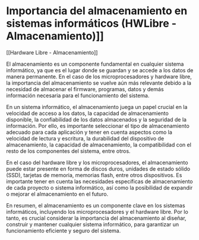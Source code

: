 # Importancia del almacenamiento en sistemas informáticos (HWLibre - Almacenamiento)]]

[[Hardware Libre - Almacenamiento]]

El almacenamiento es un componente fundamental en cualquier sistema informático, ya que es el lugar donde se guardan y se accede a los datos de manera permanente. En el caso de los microprocesadores y hardware libre, la importancia del almacenamiento se vuelve aún más relevante debido a la necesidad de almacenar el firmware, programas, datos y demás información necesaria para el funcionamiento del sistema.

En un sistema informático, el almacenamiento juega un papel crucial en la velocidad de acceso a los datos, la capacidad de almacenamiento disponible, la confiabilidad de los datos almacenados y la seguridad de la información. Por ello, es importante seleccionar el tipo de almacenamiento adecuado para cada aplicación y tener en cuenta aspectos como la velocidad de lectura y escritura, la durabilidad del dispositivo de almacenamiento, la capacidad de almacenamiento, la compatibilidad con el resto de los componentes del sistema, entre otros.

En el caso del hardware libre y los microprocesadores, el almacenamiento puede estar presente en forma de discos duros, unidades de estado sólido (SSD), tarjetas de memoria, memorias flash, entre otros dispositivos. Es importante tener en cuenta las necesidades específicas de almacenamiento de cada proyecto o sistema informático, así como la posibilidad de expandir o mejorar el almacenamiento en el futuro.

En resumen, el almacenamiento es un componente clave en los sistemas informáticos, incluyendo los microprocesadores y el hardware libre. Por lo tanto, es crucial considerar la importancia del almacenamiento al diseñar, construir y mantener cualquier sistema informático, para garantizar un funcionamiento eficiente y seguro del sistema.
